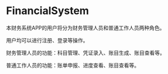 # FinancialSystem

本财务系统APP的用户将分为财务管理人员和普通工作人员两种角色。

用户均可以进行注册、登录等操作。

财务管理人员的功能：科目管理、凭证录入、账目生成、账目查看等。

普通工作人员的功能：账单申报、进度查看、账目查看等。
